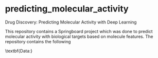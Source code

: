 # predicting_molecular_activity
Drug Discovery: Predicting Molecular Activity with Deep Learning


This repository contains a Springboard project which was done to predict molecular activity with biological targets based on molecule features. The repository contains the following

\textbf{Data:}
 

